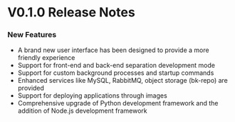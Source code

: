 # V0.1.0 Release Notes
### New Features
- A brand new user interface has been designed to provide a more friendly experience
- Support for front-end and back-end separation development mode
- Support for custom background processes and startup commands
- Enhanced services like MySQL, RabbitMQ, object storage (bk-repo) are provided
- Support for deploying applications through images
- Comprehensive upgrade of Python development framework and the addition of Node.js development framework